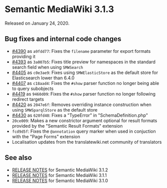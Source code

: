 # Semantic MediaWiki 3.1.3

Released on January 24, 2020.

## Bug fixes and internal code changes

* [#4390](https://github.com/SemanticMediaWiki/SemanticMediaWiki/pull/4390) as `a9fdd77`: Fixes the `filename` parameter for export formats providing it
* [#4393](https://github.com/SemanticMediaWiki/SemanticMediaWiki/pull/4393) as `3a007b5`: Fixes title preview for namespaces in the standard search field when using `SMWSearch`
* [#4405](https://github.com/SemanticMediaWiki/SemanticMediaWiki/pull/4407) as `c0e3ae9`: Fixes using `SMWElasticStore` as the default store for Elasticsearch lower than 6.4.0
* [#4407](https://github.com/SemanticMediaWiki/SemanticMediaWiki/pull/4407) as `c18aad4`: Fixes the `#show` parser function no longer being able to query subobjects
* [#4419](https://github.com/SemanticMediaWiki/SemanticMediaWiki/pull/4419) as `9460d09`: Fixes the `#show` parser function no longer following redirect targets
* [#4420](https://github.com/SemanticMediaWiki/SemanticMediaWiki/pull/4420) as `2047e6f`: Removes overriding instance construction when using `SMWSparqlStore` as the default store
* [#4430](https://github.com/SemanticMediaWiki/SemanticMediaWiki/pull/4430) as `620fd40`: Fixes a "TypeError" in "SchemaDefinition.php"
* `20ce009`: Makes a new constrictor argument optional for result formats provided by the "Semantic Result Formats" extension
* `fcd9d5f`: Fixes the `@annotation` query marker when used in conjuction with the "Page Forms" extension 
* Localisation updates from the translatewiki.net community of translators

## See also
* [RELEASE NOTES](https://github.com/SemanticMediaWiki/SemanticMediaWiki/blob/3.1.x/docs/releasenotes/RELEASE-NOTES-3.1.2.md) for Semantic MediaWiki 3.1.2
* [RELEASE NOTES](https://github.com/SemanticMediaWiki/SemanticMediaWiki/blob/3.1.x/docs/releasenotes/RELEASE-NOTES-3.1.1.md) for Semantic MediaWiki 3.1.1
* [RELEASE NOTES](https://github.com/SemanticMediaWiki/SemanticMediaWiki/blob/3.1.x/docs/releasenotes/RELEASE-NOTES-3.1.0.md) for Semantic MediaWiki 3.1.0
